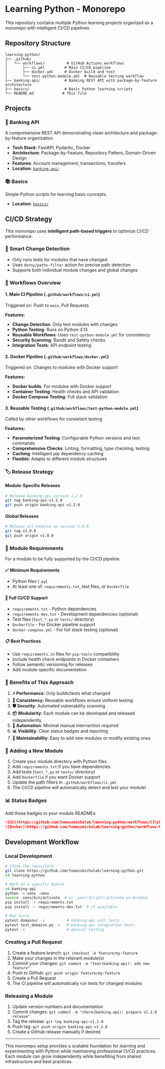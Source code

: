 # Learning Python - Monorepo

This repository contains multiple Python learning projects organized as a monorepo with intelligent CI/CD pipelines.

## Repository Structure

```
learning-python/
├── .github/
│   └── workflows/          # GitHub Actions workflows
│       ├── ci.yml         # Main CI/CD pipeline
│       ├── docker.yml     # Docker build and test
│       └── test-python-module.yml  # Reusable testing workflow
├── banking-api/           # Banking REST API with package-by-feature architecture
├── basics/                # Basic Python learning scripts
└── README.md             # This file
```

## Projects

### 🏦 Banking API
A comprehensive REST API demonstrating clean architecture and package-by-feature organization.
- **Tech Stack**: FastAPI, Pydantic, Docker
- **Architecture**: Package-by-Feature, Repository Pattern, Domain-Driven Design
- **Features**: Account management, transactions, transfers
- **Location**: [`banking-api/`](./banking-api/)

### 📚 Basics
Simple Python scripts for learning basic concepts.
- **Location**: [`basics/`](./basics/)

## CI/CD Strategy

This monorepo uses **intelligent path-based triggers** to optimize CI/CD performance:

### 🎯 Smart Change Detection
- Only runs tests for modules that have changed
- Uses `dorny/paths-filter` action for precise path detection
- Supports both individual module changes and global changes

### 🔄 Workflows Overview

#### 1. **Main CI Pipeline** (`.github/workflows/ci.yml`)
Triggered on: Push to `main`, Pull Requests

**Features:**
- **Change Detection**: Only test modules with changes
- **Python Testing**: Runs on Python 3.13
- **Reusable Workflows**: Uses `test-python-module.yml` for consistency
- **Security Scanning**: Bandit and Safety checks
- **Integration Tests**: API endpoint testing

#### 2. **Docker Pipeline** (`.github/workflows/docker.yml`)
Triggered on: Changes to modules with Docker support

**Features:**
- **Docker builds**: For modules with Docker support
- **Container Testing**: Health checks and API validation
- **Docker Compose Testing**: Full stack validation

#### 3. **Reusable Testing** (`.github/workflows/test-python-module.yml`)
Called by other workflows for consistent testing

**Features:**
- **Parameterized Testing**: Configurable Python versions and test commands
- **Comprehensive Checks**: Linting, formatting, type checking, testing
- **Caching**: Intelligent pip dependency caching
- **Flexible**: Adapts to different module structures

### 🏷️ Release Strategy

#### Module-Specific Releases
```bash
# Release banking-api version 1.2.0
git tag banking-api-v1.2.0
git push origin banking-api-v1.2.0
```

#### Global Releases
```bash
# Release all modules as version 1.0.0
git tag v1.0.0
git push origin v1.0.0
```

### 🔧 Module Requirements

For a module to be fully supported by the CI/CD pipeline:

#### ✅ **Minimum Requirements**
- Python files (`.py`)
- At least one of: `requirements.txt`, test files, or `Dockerfile`

#### 🚀 **Full CI/CD Support**
- `requirements.txt` - Python dependencies
- `requirements-dev.txt` - Development dependencies (optional)
- Test files (`test_*.py` or `tests/` directory)
- `Dockerfile` - For Docker pipeline support
- `docker-compose.yml` - For full stack testing (optional)

#### 📋 **Best Practices**
- Use `requirements.in` files for `pip-tools` compatibility
- Include health check endpoints in Docker containers
- Follow semantic versioning for releases
- Add module-specific documentation

### 🎯 Benefits of This Approach

1. **⚡ Performance**: Only builds/tests what changed
2. **🔄 Consistency**: Reusable workflows ensure uniform testing
3. **🛡️ Security**: Automated vulnerability scanning
4. **📦 Modularity**: Each module can be developed and released independently
5. **🤖 Automation**: Minimal manual intervention required
6. **📊 Visibility**: Clear status badges and reporting
7. **🔧 Maintainability**: Easy to add new modules or modify existing ones

### 🚀 Adding a New Module

1. Create your module directory with Python files
2. Add `requirements.txt` if you have dependencies
3. Add tests (`test_*.py` or `tests/` directory)
4. Add `Dockerfile` if you want Docker support
5. Update the path filters in `.github/workflows/ci.yml`
6. The CI/CD pipeline will automatically detect and test your module!

### 📊 Status Badges

Add these badges to your module READMEs:

```markdown
![CI](https://github.com/tomaszmichalak/learning-python/workflows/CI%2FCD%20Pipeline/badge.svg)
![Docker](https://github.com/tomaszmichalak/learning-python/workflows/Docker%20Build%20%26%20Test/badge.svg)
```

## Development Workflow

### Local Development
```bash
# Clone the repository
git clone https://github.com/tomaszmichalak/learning-python.git
cd learning-python

# Work on a specific module
cd banking-api
python -m venv .venv
source .venv/bin/activate  # or .venv\Scripts\activate on Windows
pip install -r requirements.txt
pip install -r requirements-dev.txt  # if available

# Run tests
pytest domains/ -v          # banking-api unit tests
pytest test_domains.py -v   # banking-api integration tests
pytest -v                   # general testing
```

### Creating a Pull Request
1. Create a feature branch: `git checkout -b feature/my-feature`
2. Make your changes in the relevant module(s)
3. Commit your changes: `git commit -m "feat(banking-api): add new feature"`
4. Push to GitHub: `git push origin feature/my-feature`
5. Create a Pull Request
6. The CI pipeline will automatically run tests for changed modules

### Releasing a Module
1. Update version numbers and documentation
2. Commit changes: `git commit -m "chore(banking-api): prepare v1.2.0 release"`
3. Tag the release: `git tag banking-api-v1.2.0`
4. Push tag: `git push origin banking-api-v1.2.0`
5. Create a GitHub release manually if desired

---

This monorepo setup provides a scalable foundation for learning and experimenting with Python while maintaining professional CI/CD practices. Each module can grow independently while benefiting from shared infrastructure and best practices.
